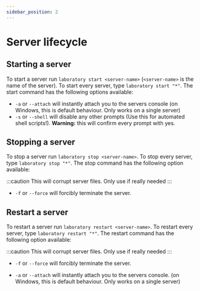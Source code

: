 ```yaml
---
sidebar_position: 2
---
```


# Server lifecycle

## Starting a server

To start a server run `laboratory start <server-name>` (`<server-name>` is the name of the server). To start every server, type `laboratory start "*"`.
The start command has the following options available:

- `-a` or `--attach` will instantly attach you to the servers console (on Windows, this is default behaviour. Only works on a single server)
- `-s` or `--shell` will disable any other prompts (Use this for automated shell scripts!). **Warning:** this will confirm every prompt with yes.

## Stopping a server

To stop a server run `laboratory stop <server-name>`. To stop every server, type `laboratory stop "*"`.
The stop command has the following option available:

:::caution
This will corrupt server files. Only use if really needed
:::
- `-f` or `--force` will forcibly terminate the server. 

## Restart a server

To restart a server run `laboratory restart <server-name>`. To restart every server, type `laboratory restart "*"`.
The restart command has the following option available:

:::caution
This will corrupt server files. Only use if really needed
:::
- `-f` or `--force` will forcibly terminate the server.

- `-a` or `--attach` will instantly attach you to the servers console. (on Windows, this is default behaviour. Only works on a single server)